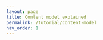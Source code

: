 ```yaml
---
layout: page
title: Content model explained
permalink: /tutorial/content-model
nav_order: 1
---
```


